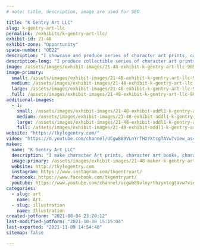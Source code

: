```yaml
---
# note: title, description, image are used for SEO

title: "K Gentry Art LLC"
slug: k-gentry-art-llc
permalink: /exhibits/k-gentry-art-llc/
exhibit-id: 21-48
exhibit-zone: "Opportunity"
space-number: "OE22"
description: "I showcase and produce series of character art prints, canvases, and character art books. "
description-long: "I produce collectible series of character art prints, canvases, art books, and original character sketches for sale.  One series, Monty! The Unfortunate Octopus is interactive for your wall and highly collectible at shows. "
image: /assets/images/exhibit-images/21-48-exhibit-k-gentry-art-llc-90533dbd-fac6-4a79-bd10-bbdfb99f630b-large.jpeg
image-primary: 
  small: /assets/images/exhibit-images/21-48-exhibit-k-gentry-art-llc-90533dbd-fac6-4a79-bd10-bbdfb99f630b-small.jpeg
  medium: /assets/images/exhibit-images/21-48-exhibit-k-gentry-art-llc-90533dbd-fac6-4a79-bd10-bbdfb99f630b-medium.jpeg
  large: /assets/images/exhibit-images/21-48-exhibit-k-gentry-art-llc-90533dbd-fac6-4a79-bd10-bbdfb99f630b-large.jpeg
  full: /assets/images/exhibit-images/21-48-exhibit-k-gentry-art-llc-90533dbd-fac6-4a79-bd10-bbdfb99f630b-full.jpeg
additional-images: 
  - 1:
    small: /assets/images/exhibit-images/21-48-exhibit-addl1-k-gentry-art-llc-0e36fa78-296d-40e1-b138-b7f2a3fd45ed-small.jpeg
    medium: /assets/images/exhibit-images/21-48-exhibit-addl1-k-gentry-art-llc-0e36fa78-296d-40e1-b138-b7f2a3fd45ed-medium.jpeg
    large: /assets/images/exhibit-images/21-48-exhibit-addl1-k-gentry-art-llc-0e36fa78-296d-40e1-b138-b7f2a3fd45ed-large.jpeg
    full: /assets/images/exhibit-images/21-48-exhibit-addl1-k-gentry-art-llc-0e36fa78-296d-40e1-b138-b7f2a3fd45ed-full.jpeg
website: "https://tkylegentry.com/"
video: "https://m.youtube.com/channel/UCgwB89VLnYrTHzYXtcgTAVw?view_as=subscriber"
maker: 
  name: "K Gentry Art LLC"
  description: "I make character Art prints, character art books, character art canvases, and original character sketches for sale. "
  image-primary: /assets/images/exhibit-images/21-48-maker-k-gentry-art-llc-9c982a2a-be24-4fc1-bc6b-0f9a298face7-medium.jpeg
  website: http://tkylegentry.com 
  instagram: https://www.instagram.com/tkgentryart/
  facebook: https://www.facebook.com/tkgentryart/
  youtube: https://www.youtube.com/channel/ucgwb89vlnyrthzyxtcgtavw?view_as=subscriber
categories: 
  - slug: art
    name: Art
  - slug: illustration
    name: Illustration
created-jotform: "2021-08-04 23:20:12"
last-modified-jotform: "2021-10-30 15:15:04"
last-exported: "2021-11-09 14:54:40"
sitemap: false

---
```


